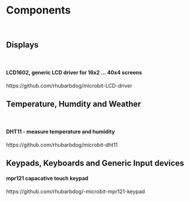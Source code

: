 <h1>Components</h1></br>

<h2>Displays</h2></br>

<h4>LCD1602, generic LCD driver for 16x2 ... 40x4 screens</h4>
https://github.com/rhubarbdog/microbit-LCD-driver

<h2>Temperature, Humdity and Weather</h2></br>

<h4>DHT11 - measure temperature and humidity</h4>
https://github.com/rhubarbdog/microbit-dht11

<h2>Keypads, Keyboards and Generic Input devices</h2>

<h4>mpr121 capacative touch keypad</h4>
https://github.com/rhubarbdog/-microbit-mpr121-keypad
